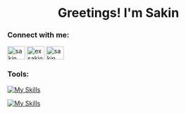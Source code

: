 <h1 align="center">Greetings! I'm Sakin</h1>


<h3 align="left">Connect with me:</h3>
<p align="left">
<a href="https://www.linkedin.com/in/sakin-islam-3a6a1029b/" target="blank"><img align="center" src="https://raw.githubusercontent.com/rahuldkjain/github-profile-readme-generator/master/src/images/icons/Social/linked-in-alt.svg" alt="sakin islam" height="30" width="40" /></a>
<a href="https://fb.com/ex sakin" target="blank"><img align="center" src="https://raw.githubusercontent.com/rahuldkjain/github-profile-readme-generator/master/src/images/icons/Social/facebook.svg" alt="ex sakin" height="30" width="40" /></a>
<a href="https://discord.gg/sakin islam" target="blank"><img align="center" src="https://raw.githubusercontent.com/rahuldkjain/github-profile-readme-generator/master/src/images/icons/Social/discord.svg" alt="sakin islam" height="30" width="40" /></a>
</p>

<h3 align="left">Tools:</h3>

[![My Skills](https://skillicons.dev/icons?i=js,ts,golang,nodejs,express,aws,docker,rabbitmq,vue,pinia,tailwind,jenkins,ubuntu,mysql,mongo,redis&theme=light)](https://skillicons.dev#gh-dark-mode-only)

[![My Skills](https://skillicons.dev/icons?i=js,ts,golang,nodejs,express,aws,docker,rabbitmq,vue,pinia,tailwind,jenkins,ubuntu,mysql,mongo,redis&theme=dark)](https://skillicons.dev#gh-light-mode-only)


